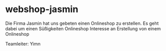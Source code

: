 # webshop-jasmin
Die Firma Jasmin hat uns gebeten einen Onlineshop zu erstellen. Es geht dabei um einen Süßigkeiten Onlineshop
Interesse an Erstellung von einem Onlineshop

Teamleiter: Yimn
